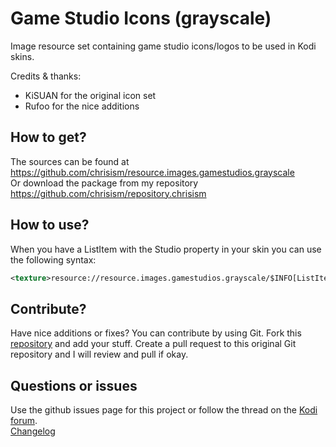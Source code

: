 # Game Studio Icons (grayscale)
Image resource set containing game studio icons/logos to be used in Kodi skins.

Credits & thanks:
* KiSUAN for the original icon set
* Rufoo for the nice additions

## How to get?
The sources can be found at https://github.com/chrisism/resource.images.gamestudios.grayscale  
Or download the package from my repository https://github.com/chrisism/repository.chrisism

## How to use?
When you have a ListItem with the Studio property in your skin you can use the following syntax:
```xml
<texture>resource://resource.images.gamestudios.grayscale/$INFO[ListItem.Studio,,.png]</texture>
```

## Contribute?
Have nice additions or fixes? You can contribute by using Git. Fork this [repository](https://github.com/chrisism/resource.images.gamestudios.grayscale) and add your stuff. 
Create a pull request to this original Git repository and I will review and pull if okay.  

## Questions or issues
Use the github issues page for this project or follow the thread on the [Kodi forum](..).  
[Changelog](https://raw.githubusercontent.com/chrisism/resource.images.gamestudios.grayscale/master/changelog.txt)
